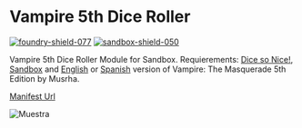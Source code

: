 # Vampire 5th Dice Roller
[![foundry-shield-077]][foundry-url] [![sandbox-shield-050]][sandbox-url]

Vampire 5th Dice Roller Module for Sandbox. Requierements: [Dice so Nice!](https://gitlab.com/riccisi/foundryvtt-dice-so-nice), [Sandbox](https://gitlab.com/rolnl/sandbox-system-builder/) and [English](https://github.com/Musrha/foundry-vampire5th) or [Spanish](https://github.com/Musrha/foundry-vampirov5) version of Vampire: The Masquerade 5th Edition by Musrha.

[Manifest Url](https://raw.githubusercontent.com/Musrha/vampire-5th-dice-roller/main/module.json)

[foundry-shield-077]: https://img.shields.io/badge/Foundry-0.7.7-informational
[sandbox-shield-050]: https://img.shields.io/badge/Sandbox-0.5.0-informational
[sandbox-url]: https://gitlab.com/rolnl/sandbox-system-builder/-/tree/master
[foundry-url]: https://foundryvtt.com

![Muestra](https://i.ibb.co/PwDRwZ6/opera-2020-11-22-18-36-46.jpg)

